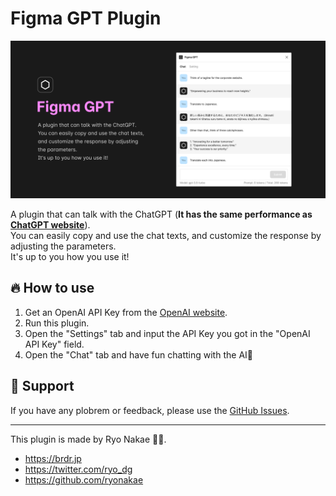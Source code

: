 # Figma GPT Plugin

![](./cover.png)

A plugin that can talk with the ChatGPT (**It has the same performance as [ChatGPT website](https://chat.openai.com/chat)**).  
You can easily copy and use the chat texts, and customize the response by adjusting the parameters.  
It's up to you how you use it!

## 🔥 How to use

1. Get an OpenAI API Key from the [OpenAI website](https://platform.openai.com/account/api-keys).
2. Run this plugin.
3. Open the "Settings" tab and input the API Key you got in the "OpenAI API Key" field.
4. Open the "Chat" tab and have fun chatting with the AI🤟

## 📮 Support

If you have any plobrem or feedback, please use the [GitHub Issues](https://github.com/ryonakae/figma-plugin-figma-gpt/issues).

---

This plugin is made by Ryo Nakae 🙎‍♂️.

- https://brdr.jp
- https://twitter.com/ryo_dg
- https://github.com/ryonakae

